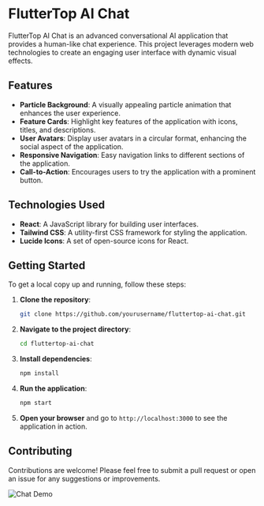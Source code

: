 # FlutterTop AI Chat

FlutterTop AI Chat is an advanced conversational AI application that provides a human-like chat experience. This project leverages modern web technologies to create an engaging user interface with dynamic visual effects.

## Features

- **Particle Background**: A visually appealing particle animation that enhances the user experience.
- **Feature Cards**: Highlight key features of the application with icons, titles, and descriptions.
- **User Avatars**: Display user avatars in a circular format, enhancing the social aspect of the application.
- **Responsive Navigation**: Easy navigation links to different sections of the application.
- **Call-to-Action**: Encourages users to try the application with a prominent button.

## Technologies Used

- **React**: A JavaScript library for building user interfaces.
- **Tailwind CSS**: A utility-first CSS framework for styling the application.
- **Lucide Icons**: A set of open-source icons for React.

## Getting Started

To get a local copy up and running, follow these steps:

1. **Clone the repository**:
   ```bash
   git clone https://github.com/yourusername/fluttertop-ai-chat.git
   ```

2. **Navigate to the project directory**:
   ```bash
   cd fluttertop-ai-chat
   ```

3. **Install dependencies**:
   ```bash
   npm install
   ```

4. **Run the application**:
   ```bash
   npm start
   ```

5. **Open your browser** and go to `http://localhost:3000` to see the application in action.

## Contributing

Contributions are welcome! Please feel free to submit a pull request or open an issue for any suggestions or improvements.


![Chat Demo](https://github.com/Maverick7t/agent/blob/main/Untitled%20video%20-%20Made%20with%20Clipchamp.mp4.gif)







